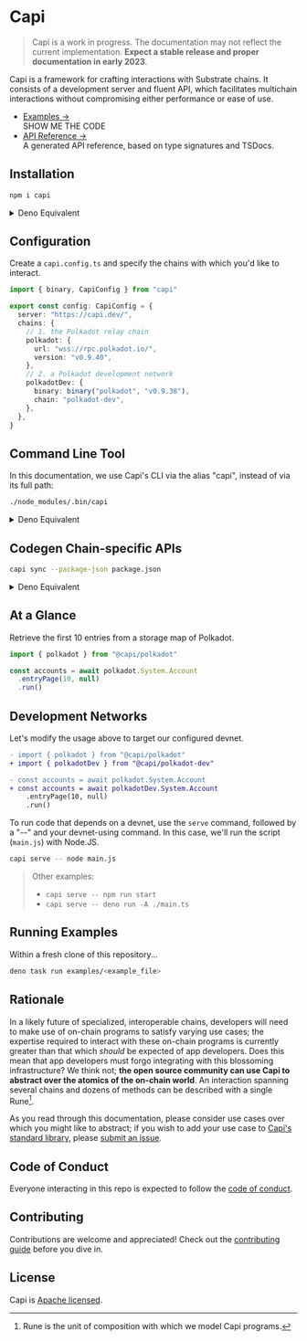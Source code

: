 # Capi

> Capi is a work in progress. The documentation may not reflect the current
> implementation. **Expect a stable release and proper documentation in early
> 2023**.

Capi is a framework for crafting interactions with Substrate chains. It consists
of a development server and fluent API, which facilitates multichain
interactions without compromising either performance or ease of use.

- [Examples &rarr;](./examples)<br />SHOW ME THE CODE
- [API Reference &rarr;](https://deno.land/x/capi/mod.ts)<br />A generated API
  reference, based on type signatures and TSDocs.

## Installation

```sh
npm i capi
```

<details>
<summary>Deno Equivalent</summary>
<br>

`import_map.json`

```json
{
  "imports": {
    "capi": "https://deno.land/x/capi/mod.ts"
  }
}
```

</details>

## Configuration

Create a `capi.config.ts` and specify the chains with which you'd like to
interact.

```ts
import { binary, CapiConfig } from "capi"

export const config: CapiConfig = {
  server: "https://capi.dev/",
  chains: {
    // 1. the Polkadot relay chain
    polkadot: {
      url: "wss://rpc.polkadot.io/",
      version: "v0.9.40",
    },
    // 2. a Polkadot development network
    polkadotDev: {
      binary: binary("polkadot", "v0.9.38"),
      chain: "polkadot-dev",
    },
  },
}
```

## Command Line Tool

In this documentation, we use Capi's CLI via the alias "capi", instead of via
its full path:

```sh
./node_modules/.bin/capi
```

<details>
<summary>Deno Equivalent</summary>
<br>

```sh
deno run -A https://deno.land/x/capi/main.ts
```

</details>

## Codegen Chain-specific APIs

```sh
capi sync --package-json package.json
```

<details>
<summary>Deno Equivalent</summary>
<br>

```sh
capi sync --import-map import_map.json
```

</details>

## At a Glance

Retrieve the first 10 entries from a storage map of Polkadot.

```ts
import { polkadot } from "@capi/polkadot"

const accounts = await polkadot.System.Account
  .entryPage(10, null)
  .run()
```

## Development Networks

Let's modify the usage above to target our configured devnet.

```diff
- import { polkadot } from "@capi/polkadot"
+ import { polkadotDev } from "@capi/polkadot-dev"

- const accounts = await polkadot.System.Account
+ const accounts = await polkadotDev.System.Account
    .entryPage(10, null)
    .run()
```

To run code that depends on a devnet, use the `serve` command, followed by a
"--" and your devnet-using command. In this case, we'll run the script
(`main.js`) with Node.JS.

```sh
capi serve -- node main.js
```

> Other examples:
>
> - `capi serve -- npm run start`
> - `capi serve -- deno run -A ./main.ts`

## Running Examples

Within a fresh clone of this repository...

<!-- TODO: track https://github.com/denoland/dotland/issues/2650#issuecomment-1437015262 -->

```sh
deno task run examples/<example_file>
```

## Rationale

In a likely future of specialized, interoperable chains, developers will need to
make use of on-chain programs to satisfy varying use cases; the expertise
required to interact with these on-chain programs is currently greater than that
which _should_ be expected of app developers. Does this mean that app developers
must forgo integrating with this blossoming infrastructure? We think not; **the
open source community can use Capi to abstract over the atomics of the on-chain
world**. An interaction spanning several chains and dozens of methods can be
described with a single Rune[^1].

As you read through this documentation, please consider use cases over which you
might like to abstract; if you wish to add your use case to
[Capi's standard library](patterns), please
[submit an issue](https://github.com/paritytech/capi/issues/new?title=pattern%20idea:%20).

## Code of Conduct

Everyone interacting in this repo is expected to follow the
[code of conduct](CODE_OF_CONDUCT.md).

## Contributing

Contributions are welcome and appreciated! Check out the
[contributing guide](CONTRIBUTING.md) before you dive in.

## License

Capi is [Apache licensed](LICENSE).

[^1]: Rune is the unit of composition with which we model Capi programs.
